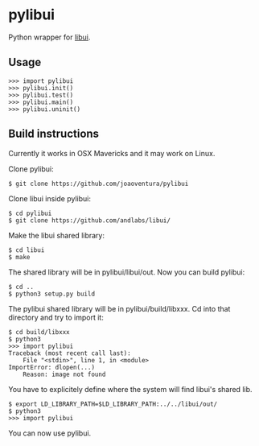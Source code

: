 # pylibui

Python wrapper for [libui](https://github.com/andlabs/libui/).


## Usage

    >>> import pylibui
    >>> pylibui.init()
    >>> pylibui.test()
    >>> pylibui.main()
    >>> pylibui.uninit()


## Build instructions

Currently it works in OSX Mavericks and it may work on Linux.

Clone pylibui:

    $ git clone https://github.com/joaoventura/pylibui

Clone libui inside pylibui:

    $ cd pylibui
    $ git clone https://github.com/andlabs/libui/

Make the libui shared library:

    $ cd libui
    $ make

The shared library will be in pylibui/libui/out. Now you can build pylibui:

    $ cd ..
    $ python3 setup.py build

The pylibui shared library will be in pylibui/build/libxxx. Cd into that
directory and try to import it:

    $ cd build/libxxx
    $ python3
    >>> import pylibui
    Traceback (most recent call last):
        File "<stdin>", line 1, in <module>
    ImportError: dlopen(...)
        Reason: image not found

You have to explicitely define where the system will find libui's shared lib.

    $ export LD_LIBRARY_PATH=$LD_LIBRARY_PATH:../../libui/out/
    $ python3
    >>> import pylibui

You can now use pylibui.
